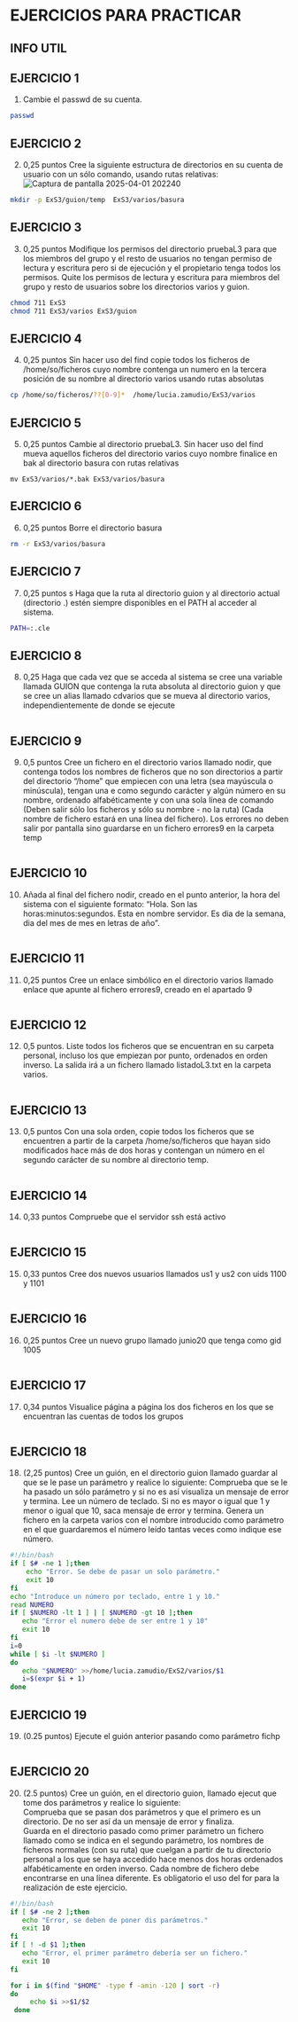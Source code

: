 # EJERCICIOS PARA PRACTICAR
## INFO UTIL


## EJERCICIO 1
 1) Cambie el passwd de su cuenta.
 ```bash
passwd  
```
## EJERCICIO 2
 2) 0,25 puntos Cree la siguiente estructura de directorios en su cuenta de usuario con un sólo
 comando, usando rutas relativas:
 ![Captura de pantalla 2025-04-01 202240](https://github.com/user-attachments/assets/1fdca903-18c2-4bc6-8360-bef6f26a7beb)
 ```bash
mkdir -p ExS3/guion/temp  ExS3/varios/basura
```

## EJERCICIO 3
 3)  0,25 puntos Modifique los permisos del directorio pruebaL3 para que los miembros del
 grupo y el resto de usuarios no tengan permiso de lectura y escritura pero si de ejecución y
 el propietario tenga todos los permisos.
 Quite los permisos de lectura y escritura para miembros del grupo y resto de usuarios
 sobre los directorios varios y  guion.
 ```bash
chmod 711 ExS3
chmod 711 ExS3/varios ExS3/guion
```

## EJERCICIO 4
4) 0,25 puntos Sin hacer uso del find copie todos los ficheros de /home/so/ficheros
 cuyo nombre contenga un numero en la tercera posición de su nombre al directorio
 varios usando rutas absolutas
 ```bash
cp /home/so/ficheros/??[0-9]*  /home/lucia.zamudio/ExS3/varios
```

## EJERCICIO 5
  5) 0,25 puntos Cambie al directorio pruebaL3. Sin hacer uso del find mueva aquellos
 ficheros del directorio varios cuyo nombre finalice en bak al directorio basura con
 rutas relativas
```
mv ExS3/varios/*.bak ExS3/varios/basura
```
## EJERCICIO 6
 6) 0,25 puntos Borre el directorio basura
```bash
rm -r ExS3/varios/basura
```

## EJERCICIO 7
 7) 0,25 puntos s Haga que la ruta al directorio guion y al directorio actual (directorio .)
 estén siempre disponibles en el PATH al acceder al sistema.
 ```bash
PATH=:.cle
```
## EJERCICIO 8
 8) 0,25  Haga que cada vez que se acceda al sistema se cree una variable llamada
 GUION que contenga la ruta absoluta al directorio guion y que se cree un alias llamado
 cdvarios que se mueva al directorio varios, independientemente de donde se
 ejecute
```bash

```

## EJERCICIO 9
 9) 0,5 puntos Cree un fichero en el directorio varios llamado nodir, que contenga
 todos los nombres de ficheros que no son directorios a partir del directorio “/home” que
 empiecen con una letra (sea mayúscula o minúscula), tengan una e como segundo carácter
 y algún número en su nombre, ordenado alfabéticamente y con una sola línea de comando
 (Deben salir sólo los ficheros y sólo su nombre - no la ruta) (Cada nombre de fichero
 estará en una línea del fichero). Los errores no deben salir por pantalla sino guardarse en
 un fichero errores9 en la carpeta temp
```bash

```

## EJERCICIO 10
10) Añada al final del fichero nodir, creado en el punto anterior, la hora del
 sistema con el siguiente formato: “Hola. Son las horas:minutos:segundos. Esta en
 nombre servidor. Es dia de la semana, dia del mes de mes en letras de año”.
```bash

```
## EJERCICIO 11
 11) 0,25 puntos Cree un enlace simbólico en el directorio varios llamado enlace que
 apunte al fichero errores9, creado en el apartado 9
```bash

```
## EJERCICIO 12
12) 0,5 puntos.  Liste todos los ficheros que se encuentran en su carpeta personal, incluso los
 que empiezan por punto, ordenados en orden inverso. La salida irá a un fichero llamado
 listadoL3.txt en la carpeta varios.
```bash

```
## EJERCICIO 13
13) 0,5 puntos Con una sola orden, copie todos los ficheros que se encuentren a partir de la
 carpeta /home/so/ficheros que hayan sido modificados hace más de dos horas y
 contengan un número en el segundo carácter de su nombre al directorio temp.
```bash

```
## EJERCICIO 14
 14) 0,33 puntos  Compruebe que el servidor ssh está activo
```bash

```

## EJERCICIO 15
 15) 0,33 puntos Cree dos nuevos usuarios llamados us1 y us2 con uids 1100 y 1101
```bash

```
## EJERCICIO 16
16) 0,25 puntos  Cree un nuevo grupo llamado junio20 que tenga como gid 1005
```bash


```
## EJERCICIO 17
17) 0,34 puntos  Visualice página a página los dos ficheros en los que se encuentran las
 cuentas de todos los grupos
```bash


```
## EJERCICIO 18
 18) (2,25 puntos) Cree un guión, en el directorio guion llamado guardar al que se le pase
 un parámetro y realice lo siguiente:
 Comprueba que se le ha pasado un sólo parámetro y si no es así visualiza un mensaje de
 error y termina.
 Lee un número de teclado. Si no es mayor o igual que 1 y menor o igual que 10, saca
 mensaje de error y termina.
 Genera un fichero en la carpeta varios con el nombre introducido como parámetro en el
 que guardaremos el número leído tantas veces como indique ese número.
```bash
#!/bin/bash
if [ $# -ne 1 ];then
    echo "Error. Se debe de pasar un solo parámetro."
    exit 10
fi
echo "Introduce un número por teclado, entre 1 y 10."
read NUMERO
if [ $NUMERO -lt 1 ] | [ $NUMERO -gt 10 ];then
   echo "Error el numero debe de ser entre 1 y 10"
   exit 10
fi
i=0
while [ $i -lt $NUMERO ]
do
   echo "$NUMERO" >>/home/lucia.zamudio/ExS2/varios/$1
   i=$(expr $i + 1)
done 
```
## EJERCICIO 19
 19)  (0.25 puntos)  Ejecute el guión anterior pasando como parámetro fichp
```bash

```
## EJERCICIO  20
20)  (2.5 puntos) Cree un guión, en el directorio guion, llamado ejecut que tome dos
 parámetros y realice lo siguiente:\
 Comprueba que se pasan dos parámetros y que el primero es un directorio. De no ser así
 da un mensaje de error y finaliza.\
 Guarda en el directorio pasado como primer parámetro un fichero llamado como se indica
 en el segundo parámetro, los nombres de ficheros normales (con su ruta) que cuelgan a
 partir de tu directorio personal a los que se haya accedido hace menos dos horas
 ordenados alfabéticamente en orden inverso. Cada nombre de fichero debe encontrarse en
 una línea diferente. Es obligatorio el uso del for para la realización de este ejercicio.
```bash
#!/bin/bash
if [ $# -ne 2 ];then
   echo "Error, se deben de poner dis parámetros."
   exit 10
fi
if [ ! -d $1 ];then
   echo "Error, el primer parámetro debería ser un fichero."
   exit 10
fi

for i in $(find "$HOME" -type f -amin -120 | sort -r)
do
     echo $i >>$1/$2
 done
```

